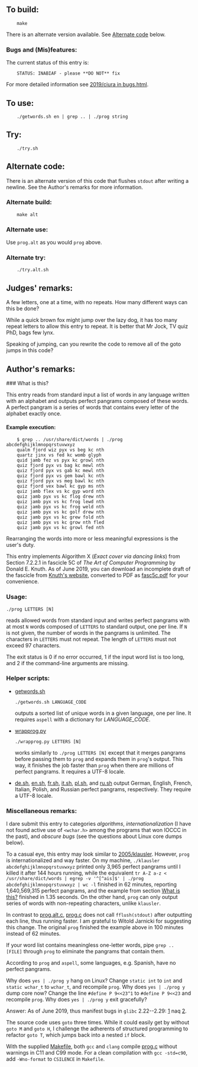 ## To build:

``` <!---sh-->
    make
```


There is an alternate version available. See [Alternate code](#alternate-code)
below.


### Bugs and (Mis)features:

The current status of this entry is:

```
    STATUS: INABIAF - please **DO NOT** fix
```

For more detailed information see [2019/ciura in bugs.html](../../bugs.html#2019_ciura).


## To use:

``` <!---sh-->
    ./getwords.sh en | grep .. | ./prog string
```


## Try:

``` <!---sh-->
    ./try.sh
```


## Alternate code:

There is an alternate version of this code that flushes `stdout` after writing a
newline.  See the Author's remarks for more information.


### Alternate build:

``` <!---sh-->
    make alt
```


### Alternate use:

Use `prog.alt` as you would `prog` above.


### Alternate try:

``` <!---sh-->
    ./try.alt.sh
```


## Judges' remarks:

A few letters, one at a time, with no repeats.  How many different ways can this
be done?

While a quick brown fox might jump over the lazy dog, it has too many repeat
letters to allow this entry to repeat.  It is better that Mr Jock, TV quiz PhD,
bags few lynx.

Speaking of jumping, can you rewrite the code to remove all of the goto jumps in
this code?


## Author's remarks:

<div id="wit">
### What is this?
</div>

This entry reads from standard input a list of words in any language
written with an alphabet and outputs perfect pangrams composed of these
words. A perfect pangram is a series of words that contains every letter
of the alphabet exactly once.

#### Example execution:

``` <!---sh-->
    $ grep .. /usr/share/dict/words | ./prog abcdefghijklmnopqrstuvwxyz
    qualm fjord wiz pyx vs beg kc nth
    quartz jinx vs fed kc womb glyph
    quid jamb fez vs pyx kc growl nth
    quiz fjord pyx vs bag kc mewl nth
    quiz fjord pyx vs gab kc mewl nth
    quiz fjord pyx vs gem bawl kc nth
    quiz fjord pyx vs meg bawl kc nth
    quiz fjord vex bawl kc gyp ms nth
    quiz jamb flex vs kc gyp word nth
    quiz jamb pyx vs kc flog drew nth
    quiz jamb pyx vs kc frog lewd nth
    quiz jamb pyx vs kc frog weld nth
    quiz jamb pyx vs kc golf drew nth
    quiz jamb pyx vs kc grew fold nth
    quiz jamb pyx vs kc grow nth fled
    quiz jamb pyx vs kc growl fed nth
```

Rearranging the words into more or less meaningful expressions is the
user's duty.

This entry implements Algorithm X (_Exact cover via dancing links_)
from Section 7.2.2.1 in fascicle 5C of _The Art of Computer
Programming_ by Donald E. Knuth. As of June 2019, you can download an
incomplete draft of the fascicle from [Knuth's
website](https://www-cs-faculty.stanford.edu/~knuth/fasc5c.ps.gz), converted to
PDF as [fasc5c.pdf](fasc5c.pdf) for your convenience.


### Usage:

`./prog LETTERS [N]`

reads allowed words from standard input and writes perfect pangrams
with at most `N` words composed of `LETTERS` to standard output, one
per line. If `N` is not given, the number of words in the pangrams is
unlimited. The characters in `LETTERS` must not repeat. The length of
`LETTERS` must not exceed 97 characters.

The exit status is 0 if no error occurred, 1 if the input word list
is too long, and 2 if the command-line arguments are missing.


### Helper scripts:

- [getwords.sh](%%REPO_URL%%/2019/ciura/getwords.sh)

    `./getwords.sh LANGUAGE_CODE`

    outputs a sorted list of unique words in a given language, one per line.  It
    requires `aspell` with a dictionary for _LANGUAGE_CODE_.

- [wrapprog.py](%%REPO_URL%%/2019/ciura/wrapprog.py)

    `./wrapprog.py LETTERS [N]`

    works similarly to `./prog LETTERS [N]` except that it merges pangrams
    before passing them to `prog` and expands them in `prog`'s output. This way,
    it finishes the job faster than `prog` when there are millions of perfect
    pangrams. It requires a UTF-8 locale.

- [de.sh](%%REPO_URL%%/2019/ciura/de.sh), [en.sh](%%REPO_URL%%/2019/ciura/en.sh),
[fr.sh](%%REPO_URL%%/2019/ciura/fr.sh), [it.sh](%%REPO_URL%%/2019/ciura/it.sh),
[pl.sh](%%REPO_URL%%/2019/ciura/pl.sh), and [ru.sh](%%REPO_URL%%/2019/ciura/ru.sh) output German,
English, French, Italian, Polish, and Russian perfect pangrams, respectively.
They require a UTF-8 locale.


### Miscellaneous remarks:

I dare submit this entry to categories _algorithms_,
_internationalization_ (I have not found active use of `<wchar.h>`
among the programs that won IOCCC in the past), and _obscure bugs_ (see
the questions about Linux core dumps below).

To a casual eye, this entry may look similar to
[2005/klausler](../../2005/klausler/index.html).
However, `prog` is internationalized and way faster. On my machine,
`./klausler abcdefghijklmnopqrstuvwxyz` printed only 3,965 perfect
pangrams until I killed it after 144 hours running, while the
equivalent
`tr A-Z a-z < /usr/share/dict/words | egrep -v '^[^ais]$' | ./prog abcdefghijklmnopqrstuvwxyz | wc -l`
finished in 62 minutes, reporting 1,640,569,315 perfect pangrams, and
the example from section [What is this?](#wit) finished in 1.35
seconds. On the other hand, `prog` can only output series of words
with non-repeating characters, unlike `klausler`.

In contrast to [prog.alt.c](%%REPO_URL%%/2019/ciura/prog.alt.c), [prog.c](%%REPO_URL%%/2019/ciura/prog.c) does not call
`fflush(stdout)` after outputting each line, thus running faster.
I am grateful to Witold Jarnicki for suggesting this change.
The original `prog` finished the example above in 100 minutes
instead of 62 minutes.

If your word list contains meaningless one-letter words, pipe
`grep .. [FILE]` through `prog` to eliminate the pangrams that
contain them.

According to `prog` and `aspell`, some languages, e.g. Spanish,
have no perfect pangrams.

Why does `yes | ./prog y` hang on Linux? Change `static int` to
`int` and `static wchar_t` to `wchar_t`, and recompile
`prog`. Why does `yes | ./prog y` dump core now? Change the line
`#define P 9<<23^1` to `#define P 9<<23` and recompile
`prog`. Why does `yes | ./prog y` exit gracefully?

Answer: As of June 2019, thus manifest bugs in `glibc` 2.22--2.29:
[1](https://sourceware.org/bugzilla/show_bug.cgi?id=20568) naq
[2](https://sourceware.org/bugzilla/show_bug.cgi?id=20632).

The source code uses `goto` three times. While it could easily get
by without `goto M` and `goto H`, I challenge the adherents of
structured programming to refactor `goto T`, which jumps back into a
nested `if` block.

With the supplied [Makefile](%%REPO_URL%%/2019/ciura/Makefile), both `gcc` and `clang` compile
[prog.c](%%REPO_URL%%/2019/ciura/prog.c) without warnings in C11 and C99 mode. For a clean
compilation with `gcc -std=c90`, add `-Wno-format` to
`CSILENCE` in `Makefile`.

<!--

    Copyright © 1984-2024 by Landon Curt Noll. All Rights Reserved.

    You are free to share and adapt this file under the terms of this license:

	Creative Commons Attribution-ShareAlike 4.0 International (CC BY-SA 4.0)

    For more information, see:

	https://creativecommons.org/licenses/by-sa/4.0/

-->
